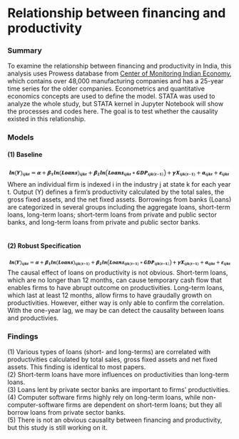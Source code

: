 # Relationship between financing and productivity
### Summary
To examine the relationship between financing and productivity in India, this analysis uses Prowess database from [Center of Monitoring Indian Economy](https://www.cmie.com/), which contains over 48,000 manufacturing companies and has a 25-year time series for the older companies. Econometrics and quantitative economics concepts are used to define the model. STATA was used to analyze the whole study, but STATA kernel in Jupyter Notebook will show the processes and codes here. The goal is to test whether the causality existed in this relationship.

### Models
#### (1) Baseline
![Equ.1](https://github.com/katetywu/Financial-Market/blob/master/Image/Equation1.jpg)<br>
Where an individual firm is indexed i in the industry j at state k for each year t. Output (Y) defines a firm’s productivity calculated by the total sales, the gross fixed assets, and the net fixed assets. Borrowings from banks (Loans) are categorized in several groups including the aggregate loans, short-term loans, long-term loans; short-term loans from private and public sector banks, and long-term loans from private and public sector banks.<br><br>
#### (2) Robust Specification
![Equ.2](https://github.com/katetywu/Financial-Market/blob/master/Image/Equation2.jpg)<br>
The causal effect of loans on productivity is not obvious. Short-term loans, which are no longer than 12 months, can cause temporary cash flow that enables firms to have abrupt outcome on productivities. Long-term loans, which last at least 12 months, allow firms to have graudally growth on productivities. However, either way is only able to confirm the correlation. With the one-year lag, we may be can detect the causality between loans and productivies.

### Findings
(1) Various types of loans (short- and long-terms) are correlated with productivities calculated by total sales, gross fixed assets and net fixed assets. This finding is identical to most papers.<br>
(2) Short-term loans have more influences on productivities than long-term loans.<br>
(3) Loans lent by private sector banks are important to firms' productivities.<br>
(4) Computer software firms highly rely on long-term loans, while non-computer-software firms are dependent on short-term loans; but they all borrow loans from private sector banks.<br>
(5) There is not an obvious causality between financing and productivity, but this study is still working on it.
